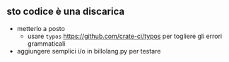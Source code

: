 ## sto codice è una discarica
* metterlo a posto
    * usare `typos` https://github.com/crate-ci/typos per togliere gli errori grammaticali
* aggiungere semplici i/o in billolang.py per testare